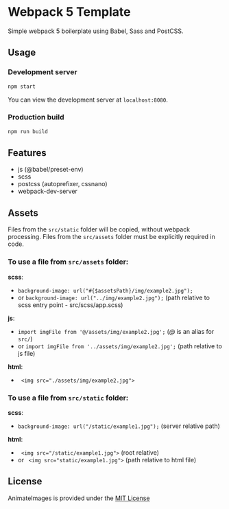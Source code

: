 # Webpack 5 Template

Simple webpack 5 boilerplate using Babel, Sass and PostCSS. 

## Usage

### Development server

```bash
npm start
```

You can view the development server at `localhost:8080`.

### Production build

```bash
npm run build
```

## Features

- js (@babel/preset-env)
- scss
- postcss (autoprefixer, cssnano)
- webpack-dev-server

## Assets

Files from the ```src/static``` folder will be copied, without webpack processing. 
Files from the ```src/assets``` folder must be explicitly required in code. 

### To use a file from ```src/assets``` folder:

**scss**:
- ```background-image: url("#{$assetsPath}/img/example2.jpg");``` 
- or ```background-image: url("../img/example2.jpg");``` (path relative to 
  scss entry point - src/scss/app.scss)
  
**js**:
- ```import imgFile from '@/assets/img/example2.jpg';``` (_@_ is an alias for ```src/```)
- or ```import imgFile from '../assets/img/example2.jpg';``` (path relative to js file)

**html**:
- ``` <img src="./assets/img/example2.jpg">```

### To use a file from ```src/static``` folder:

**scss**:
- ```background-image: url("/static/example1.jpg");``` (server relative path)
  
**html**:
- ``` <img src="/static/example1.jpg">``` (root relative)
- or ``` <img src="static/example1.jpg">``` (path relative to html file)


## <a name="license"></a>License
AnimateImages is provided under the [MIT License](https://opensource.org/licenses/MIT)



